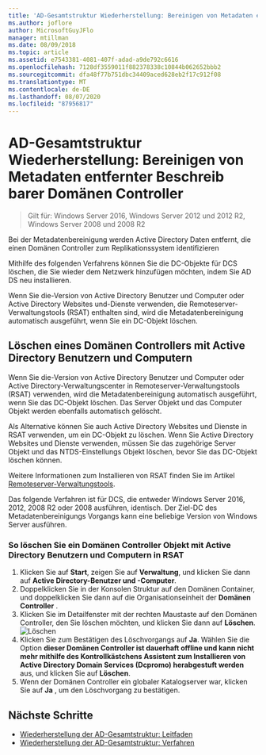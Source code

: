 ```yaml
---
title: 'AD-Gesamtstruktur Wiederherstellung: Bereinigen von Metadaten entfernter DCS'
ms.author: joflore
author: MicrosoftGuyJFlo
manager: mtillman
ms.date: 08/09/2018
ms.topic: article
ms.assetid: e7543381-4081-407f-adad-a9de792c6616
ms.openlocfilehash: 7128df3559011f882378338c10844b062652bbb2
ms.sourcegitcommit: dfa48f77b751dbc34409aced628eb2f17c912f08
ms.translationtype: MT
ms.contentlocale: de-DE
ms.lasthandoff: 08/07/2020
ms.locfileid: "87956817"
---
```

# <a name="ad-forest-recovery---cleaning-metadata-of-removed-writable-domain-controllers"></a>AD-Gesamtstruktur Wiederherstellung: Bereinigen von Metadaten entfernter Beschreib barer Domänen Controller

>Gilt für: Windows Server 2016, Windows Server 2012 und 2012 R2, Windows Server 2008 und 2008 R2

Bei der Metadatenbereinigung werden Active Directory Daten entfernt, die einen Domänen Controller zum Replikationssystem identifizieren

Mithilfe des folgenden Verfahrens können Sie die DC-Objekte für DCS löschen, die Sie wieder dem Netzwerk hinzufügen möchten, indem Sie AD DS neu installieren.

Wenn Sie die-Version von Active Directory Benutzer und Computer oder Active Directory Websites und-Dienste verwenden, die Remoteserver-Verwaltungstools (RSAT) enthalten sind, wird die Metadatenbereinigung automatisch ausgeführt, wenn Sie ein DC-Objekt löschen.

## <a name="deleting-a-domain-controller-using-active-directory-users-and-computers"></a>Löschen eines Domänen Controllers mit Active Directory Benutzern und Computern

Wenn Sie die-Version von Active Directory Benutzer und Computer oder Active Directory-Verwaltungscenter in Remoteserver-Verwaltungstools (RSAT) verwenden, wird die Metadatenbereinigung automatisch ausgeführt, wenn Sie das DC-Objekt löschen. Das Server Objekt und das Computer Objekt werden ebenfalls automatisch gelöscht.

Als Alternative können Sie auch Active Directory Websites und Dienste in RSAT verwenden, um ein DC-Objekt zu löschen. Wenn Sie Active Directory Websites und Dienste verwenden, müssen Sie das zugehörige Server Objekt und das NTDS-Einstellungs Objekt löschen, bevor Sie das DC-Objekt löschen können.

Weitere Informationen zum Installieren von RSAT finden Sie im Artikel [Remoteserver-Verwaltungstools](../../../remote/remote-server-administration-tools.md).

Das folgende Verfahren ist für DCS, die entweder Windows Server 2016, 2012, 2008 R2 oder 2008 ausführen, identisch. Der Ziel-DC des Metadatenbereinigungs Vorgangs kann eine beliebige Version von Windows Server ausführen.

### <a name="to-delete-a-domain-controller-object-using-active-directory-users-and-computers-in-rsat"></a>So löschen Sie ein Domänen Controller Objekt mit Active Directory Benutzern und Computern in RSAT

1. Klicken Sie auf **Start**, zeigen Sie auf **Verwaltung**, und klicken Sie dann auf **Active Directory-Benutzer und -Computer**.
2. Doppelklicken Sie in der Konsolen Struktur auf den Domänen Container, und doppelklicken Sie dann auf die Organisationseinheit der **Domänen Controller** .
3. Klicken Sie im Detailfenster mit der rechten Maustaste auf den Domänen Controller, den Sie löschen möchten, und klicken Sie dann auf **Löschen**.
   ![Löschen](media/AD-Forest-Recovery-Cleaning-Metadata/delete1.png)
4. Klicken Sie zum Bestätigen des Löschvorgangs auf **Ja**. Wählen Sie die Option **dieser Domänen Controller ist dauerhaft offline und kann nicht mehr mithilfe des Kontrollkästchens Assistent zum Installieren von Active Directory Domain Services (Dcpromo) herabgestuft werden** aus, und klicken Sie auf **Löschen**.
5. Wenn der Domänen Controller ein globaler Katalogserver war, klicken Sie auf **Ja** , um den Löschvorgang zu bestätigen.

## <a name="next-steps"></a>Nächste Schritte

- [Wiederherstellung der AD-Gesamtstruktur: Leitfaden](AD-Forest-Recovery-Guide.md)
- [Wiederherstellung der AD-Gesamtstruktur: Verfahren](AD-Forest-Recovery-Procedures.md)
